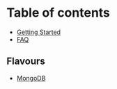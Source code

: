 # Table of contents

* [Getting Started](README.md)
* [FAQ](faq.md)

## Flavours

* [MongoDB](flavours/mongodb.md)

